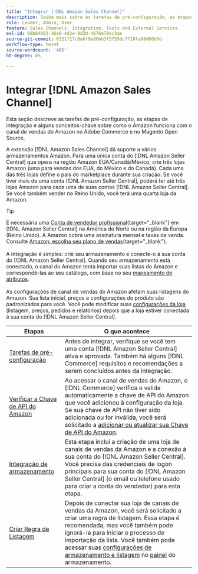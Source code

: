```yaml
---
title: "Integrar [!DNL Amazon Sales Channel]"
description: Saiba mais sobre as tarefas de pré-configuração, as etapas de integração e como o Amazon funciona com o Amazon Sales Channel no Adobe Commerce e no Magento Open Source.
role: Leader, Admin, User
feature: Sales Channels, Integration, Tools and External Services
exl-id: 99b64083-36e6-442e-9d20-4676e78ec3ae
source-git-commit: 6321f17c0e6f9e86bb3f5755dc7710fa68d68b0d
workflow-type: tm+mt
source-wordcount: '405'
ht-degree: 0%

---
```


# Integrar [!DNL Amazon Sales Channel]

Esta seção descreve as tarefas de pré-configuração, as etapas de integração e alguns conceitos-chave sobre como o Amazon funciona com o canal de vendas do Amazon no Adobe Commerce e no Magento Open Source.

A extensão [!DNL Amazon Sales Channel] dá suporte a vários armazenamentos Amazon. Para uma única conta do [!DNL Amazon Seller Central] que opera na região Amazon EUA/Canadá/México, crie três lojas Amazon (uma para vendas dos EUA, do México e do Canadá). Cada uma das três lojas define o país do marketplace durante sua criação. Se você tiver mais de uma conta [!DNL Amazon Seller Central], poderá ter até três lojas Amazon para cada uma de suas contas [!DNL Amazon Seller Central]. Se você também vender no Reino Unido, você terá uma quarta loja da Amazon.

>[!TIP]
>
>É necessária uma [Conta de vendedor profissional](https://sell.amazon.com/){target="_blank"} em [!DNL Amazon Seller Central] na América do Norte ou na região da Europa (Reino Unido). A Amazon cobra uma assinatura mensal e taxas de venda. Consulte [Amazon: escolha seu plano de vendas](https://sell.amazon.com/pricing.html){target="_blank"}.<br><br>
>A integração é simples: crie seu armazenamento e conecte-o à sua conta do [!DNL Amazon Seller Central].
>Quando seu armazenamento está conectado, o canal do Amazon tenta importar suas listas do Amazon e correspondê-las ao seu catálogo, com base no seu [mapeamento de atributos](./attributes-view.md).<br><br>
>As configurações de canal de vendas do Amazon afetam suas listagens do Amazon. Sua lista inicial, preços e configurações do produto são padronizados para você. Você pode modificar suas [configurações da loja](./ob-store-review.md) (listagem, preços, pedidos e relatórios) depois que a loja estiver conectada à sua conta do [!DNL Amazon Seller Central].

| Etapas | O que acontece |
|---------------------------------------------------------|-------------------------------------------------------------------------------------------------------------------------------------------------------------------------------------------------------------------------------------------------------------------------------------------------------------------------|
| [Tarefas de pré-configuração](./amazon-pre-setup-tasks.md) | Antes de integrar, verifique se você tem uma conta [!DNL Amazon Seller Central] ativa e aprovada. Também há alguns [!DNL Commerce] requisitos e recomendações a serem concluídos antes da integração. |
| [Verificar a Chave de API do Amazon](./amazon-verify-api-key.md) | Ao acessar o canal de vendas do Amazon, o [!DNL Commerce] verifica e valida automaticamente a chave de API do Amazon que você adicionou à configuração da loja. Se sua chave de API não tiver sido adicionada ou for inválida, você será solicitado a [adicionar ou atualizar sua Chave de API do Amazon](./amazon-verify-api-key.md). |
| [Integração de armazenamento](./store-integration.md) | Esta etapa inclui a criação de uma loja de canais de vendas da Amazon e a conexão à sua conta do [!DNL Amazon Seller Central]. Você precisa das credenciais de logon principais para sua conta do [!DNL Amazon Seller Central] (o email ou telefone usado para criar a conta do vendedor) para esta etapa. |
| [Criar Regra de Listagem](./ob-create-listing-rule.md) | Depois de conectar sua loja de canais de vendas da Amazon, você será solicitado a criar uma regra de listagem. Essa etapa é recomendada, mas você também pode ignorá-la para iniciar o processo de importação da lista. Você também pode acessar suas [configurações de armazenamento e listagem](./ob-store-review.md) no [painel](./amazon-store-dashboard.md) do armazenamento. |
